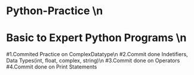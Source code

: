 # Python-Practice \n
# Basic to Expert Python Programs \n

#1.Commited Practice on ComplexDatatype\n
#2.Commit done Indetifiers, Data Types(int, float, complex, string)\n
#3.Commit done on Operators
#4.Commit done on Print Statements 
